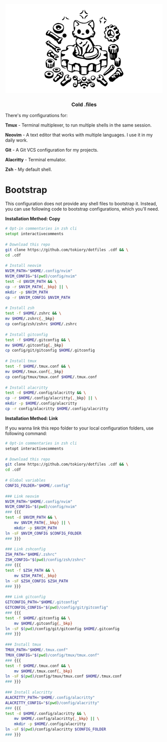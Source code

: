 <p align="center">
    <img width="700" src="./docs/logo.svg" />
</p>
<h3 align="center">Cold .files</h3>

There's my configurations for:

**Tmux** - Terminal multiplexer, to run multiple shells in the same session.

**Neovim** - A text editor that works with multiple languages. I use it in my daily work.

**Git** - A Git VCS configuration for my projects.

**Alacritty** - Terminal emulator.

**Zsh** - My default shell.

# Bootstrap
This configuration does not provide any shell files to bootstrap it.
Instead, you can use following code to bootstrap configurations, which you'll need.

**Installation Method: Copy**

```zsh
# Opt-in commentaries in zsh cli
setopt interactivecomments

# Download this repo
git clone https://github.com/tokiory/dotfiles .cdf && \
cd .cdf

# Install neovim
NVIM_PATH="$HOME/.config/nvim"
NVIM_CONFIG="$(pwd)/config/nvim"
test -d $NVIM_PATH && \
cp -r $NVIM_PATH{,_bkp} || \
mkdir -p $NVIM_PATH
cp -r $NVIM_CONFIG $NVIM_PATH

# Install zsh
test -f $HOME/.zshrc && \
mv $HOME/.zshrc{,_bkp}
cp config/zsh/zshrc $HOME/.zshrc

# Install gitconfig
test -f $HOME/.gitconfig && \
mv $HOME/.gitconfig{,_bkp}
cp config/git/gitconfig $HOME/.gitconfig

# Install tmux
test -f $HOME/.tmux.conf && \
mv $HOME/.tmux.conf{,_bkp}
cp config/tmux/tmux.conf $HOME/.tmux.conf

# Install alacritty
test -d $HOME/.config/alacritty && \
cp -r $HOME/.config/alacritty{,_bkp} || \
mkdir -p $HOME/.config/alacritty
cp -r config/alacritty $HOME/.config/alacritty
```

**Installation Method: Link**

If you wanna link this repo folder to your local configuration folders, use following command:
```bash
# Opt-in commentaries in zsh cli
setopt interactivecomments

# Download this repo
git clone https://github.com/tokiory/dotfiles .cdf && \
cd .cdf

# Global variables
CONFIG_FOLDER="$HOME/.config"

### Link neovim
NVIM_PATH="$HOME/.config/nvim"
NVIM_CONFIG="$(pwd)/config/nvim"
### {{{
test -d $NVIM_PATH && \
    mv $NVIM_PATH{,_bkp} || \
    mkdir -p $NVIM_PATH
ln -sF $NVIM_CONFIG $CONFIG_FOLDER
### }}}

### Link zshconfig
ZSH_PATH="$HOME/.zshrc"
ZSH_CONFIG="$(pwd)/config/zsh/zshrc"
### {{{
test -f $ZSH_PATH && \
    mv $ZSH_PATH{,_bkp}
ln -sF $ZSH_CONFIG $ZSH_PATH
### }}}

### Link gitconfig
GITCONFIG_PATH="$HOME/.gitconfig"
GITCONFIG_CONFIG="$(pwd)/config/git/gitconfig"
### {{{
test -f $HOME/.gitconfig && \
    mv $HOME/.gitconfig{,_bkp}
ln -sF $(pwd)/config/git/gitconfig $HOME/.gitconfig
### }}}

### Install tmux
TMUX_PATH="$HOME/.tmux.conf"
TMUX_CONFIG="$(pwd)/config/tmux/tmux.conf"
### {{{
test -f $HOME/.tmux.conf && \
    mv $HOME/.tmux.conf{,_bkp}
ln -sF $(pwd)/config/tmux/tmux.conf $HOME/.tmux.conf
### }}}

### Install alacritty
ALACRITTY_PATH="$HOME/.config/alacritty"
ALACRITTY_CONFIG="$(pwd)/config/alacritty"
### {{{
test -d $HOME/.config/alacritty && \
    mv $HOME/.config/alacritty{,_bkp} || \
    mkdir -p $HOME/.config/alacritty
ln -sF $(pwd)/config/alacritty $CONFIG_FOLDER
### }}}
```
